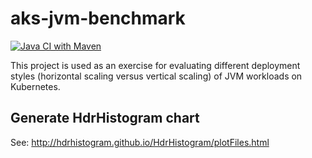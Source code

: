 # aks-jvm-benchmark

[![Java CI with Maven](https://github.com/brunoborges/aks-jvm-benchmark/actions/workflows/maven.yml/badge.svg)](https://github.com/brunoborges/aks-jvm-benchmark/actions/workflows/maven.yml)

This project is used as an exercise for evaluating different deployment styles (horizontal scaling versus vertical scaling) of JVM workloads on Kubernetes.


## Generate HdrHistogram chart
See: http://hdrhistogram.github.io/HdrHistogram/plotFiles.html
